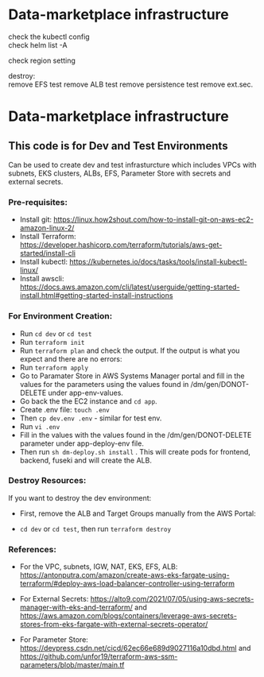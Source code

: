 # Data-marketplace infrastructure


check the kubectl config  
check helm list -A  

check region setting

destroy:  
  remove EFS test
  remove ALB test
  remove persistence test
  remove ext.sec.



# Data-marketplace infrastructure

## This code is for Dev and Test Environments

Can be used to create dev and test infrasturcture which includes VPCs with subnets, EKS clusters, ALBs, EFS, Parameter Store with secrets and external secrets.

### Pre-requisites:

* Install git: https://linux.how2shout.com/how-to-install-git-on-aws-ec2-amazon-linux-2/
* Install Terraform: https://developer.hashicorp.com/terraform/tutorials/aws-get-started/install-cli
* Install kubectl: https://kubernetes.io/docs/tasks/tools/install-kubectl-linux/
* Install awscli: https://docs.aws.amazon.com/cli/latest/userguide/getting-started-install.html#getting-started-install-instructions
  
### For Environment Creation:

* Run `cd dev` or `cd test`
* Run `terraform init`
* Run `terraform plan` and check the output.
If the output is what you expect and there are no errors:
* Run `terraform apply`
* Go to Paramater Store in AWS Systems Manager portal and fill in the values for the parameters using the values found in /dm/gen/DONOT-DELETE under app-env-values.
*  Go back the the EC2 instance and `cd app`.
*  Create .env file: `touch .env`
*  Then `cp dev.env .env` - similar for test env.
*  Run `vi .env`
*  Fill in the values with the values found in the /dm/gen/DONOT-DELETE parameter under app-deploy-env file.
*  Then run `sh dm-deploy.sh install` . This will create pods for frontend, backend, fuseki and will create the ALB.

### Destroy Resources:

If you want to destroy the dev environment:

* First, remove the ALB and Target Groups manually from the AWS Portal:

* `cd dev` or `cd test`, then run `terraform destroy`


### References:

* For the VPC, subnets, IGW, NAT, EKS, EFS, ALB: https://antonputra.com/amazon/create-aws-eks-fargate-using-terraform/#deploy-aws-load-balancer-controller-using-terraform

* For External Secrets: https://alto9.com/2021/07/05/using-aws-secrets-manager-with-eks-and-terraform/ and https://aws.amazon.com/blogs/containers/leverage-aws-secrets-stores-from-eks-fargate-with-external-secrets-operator/
  
* For Parameter Store: https://devpress.csdn.net/cicd/62ec66e689d9027116a10dbd.html and https://github.com/unfor19/terraform-aws-ssm-parameters/blob/master/main.tf
  


